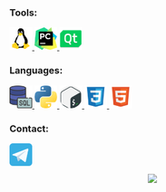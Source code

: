 ### Tools:
<p align="left"> 
<a href="https://www.linux.org/" target="_blank" rel="noreferrer"> <img src="https://github.com/mentalitet-new/mentalitet-new/blob/a7e71ee20b64d1a38c69b8c284bf50f53e367330/OS_Linux_23399.png" alt="linux" width="40" height="40"/> </a>  
<a href="https://www.jetbrains.com/pycharm/" target="_blank" rel="noreferrer"> <img src="https://github.com/mentalitet-new/mentalitet-new/blob/3291b6c155f8ae7a535588314a819b34bdda97d1/pycharm_icon.svg-6137743.png" alt="git" width="40" height="40"/> </a>
<a href="https://www.qt.io" target="_blank" rel="noreferrer"> <img src="https://github.com/mentalitet-new/mentalitet-new/blob/210e8d12a0fad661ab7567b92af1fa3e5954c48f/qt_94938.png" alt="qtdesigner" width="40" height="40"/> </a>   
</p>

### Languages:
<p align="left"> 
<a href="https://www.mysql.com" target="_blank" rel="noreferrer"> <img src="https://github.com/mentalitet-new/mentalitet-new/blob/31f8ce0ee50865ec3c9b25a71f2bcad63fb06d6a/sql-server.png" alt="sql" width="40" height="40"/> </a>
<a href="https://www.python.org" target="_blank" rel="noreferrer"> <img src="https://github.com/mentalitet-new/mentalitet-new/blob/cdf85ef66d8c234dbb64888ac514aba8f11d9ae2/python.png" alt="python" width="40" height="40"/> </a>
<a href="http://www.gnu.org/software/bash/" target="_blank" rel="noreferrer"> <img src="https://github.com/mentalitet-new/mentalitet-new/blob/cfe1e074efcb136bb408cd286d3bb09a9d2affe5/free-icon-gnu-bash-919837.png" alt="bash" width="40" height="40"/> </a>
<a href="https://www.w3.org/Style/CSS/Overview.en.html" target="_blank" rel="noreferrer"> <img src="https://github.com/mentalitet-new/mentalitet-new/blob/6588a483234af35e3eb7ca2e2d1f05e649fead91/file_type_css_icon_130661.png" alt="css" width="40" height="40"/> </a>
<a href="https://www.w3schools.com/htmL/default.asp" target="_blank" rel="noreferrer"> <img src="https://github.com/mentalitet-new/mentalitet-new/blob/6588a483234af35e3eb7ca2e2d1f05e649fead91/file_type_html_icon_130541.png" alt="bash" width="40" height="40"/> </a>
</a> 
</p>

### Contact:
<p align="left">
<a href="https://t.me/sup2020" target="blank"><img align="center" src="https://github.com/mentalitet-new/mentalitet-new/blob/3c23f971b9bd8bbd5131813546101234cf07c80c/telegram_icon_130816.png" alt="daniilshat" height="40" width="40" /></a>
</p>

<div id="header" align="center">
  <img src="https://media.giphy.com/media/M9gbBd9nbDrOTu1Mqx/giphy.gif" width="100"/>
</div>
